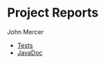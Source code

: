 # Project Reports

John Mercer

* [Tests](./blob/main/tests/test/)
* [JavaDoc](./blob/main/reports/javadoc/)